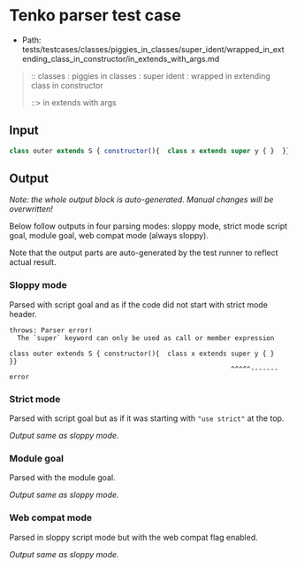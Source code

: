 # Tenko parser test case

- Path: tests/testcases/classes/piggies_in_classes/super_ident/wrapped_in_extending_class_in_constructor/in_extends_with_args.md

> :: classes : piggies in classes : super ident : wrapped in extending class in constructor
>
> ::> in extends with args

## Input

`````js
class outer extends S { constructor(){  class x extends super y { }  }}
`````

## Output

_Note: the whole output block is auto-generated. Manual changes will be overwritten!_

Below follow outputs in four parsing modes: sloppy mode, strict mode script goal, module goal, web compat mode (always sloppy).

Note that the output parts are auto-generated by the test runner to reflect actual result.

### Sloppy mode

Parsed with script goal and as if the code did not start with strict mode header.

`````
throws: Parser error!
  The `super` keyword can only be used as call or member expression

class outer extends S { constructor(){  class x extends super y { }  }}
                                                        ^^^^^------- error
`````

### Strict mode

Parsed with script goal but as if it was starting with `"use strict"` at the top.

_Output same as sloppy mode._

### Module goal

Parsed with the module goal.

_Output same as sloppy mode._

### Web compat mode

Parsed in sloppy script mode but with the web compat flag enabled.

_Output same as sloppy mode._
